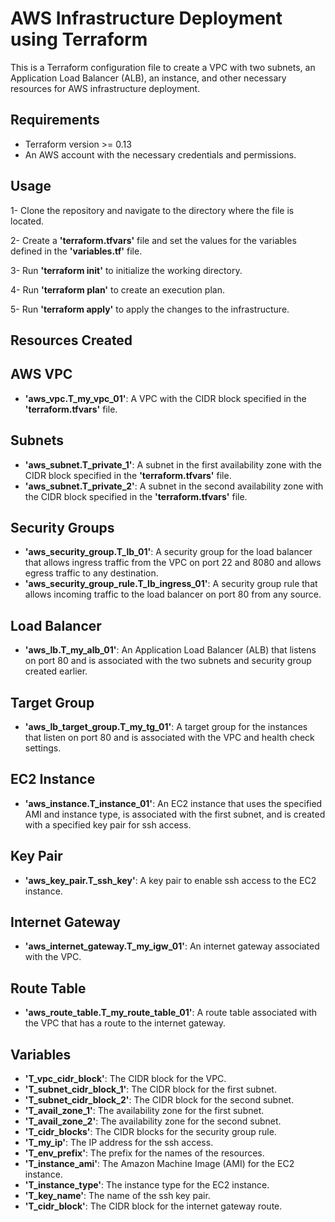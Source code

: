# AWS Infrastructure Deployment using Terraform

This is a Terraform configuration file to create a VPC with two subnets, an Application Load Balancer (ALB), an instance, and other necessary resources for AWS infrastructure deployment.


## Requirements

-    Terraform version >= 0.13
-    An AWS account with the necessary credentials and permissions.

## Usage

1-    Clone the repository and navigate to the directory where the file is located.

2-    Create a **'terraform.tfvars'** file and set the values for the variables defined in the **'variables.tf'** file.

3-    Run **'terraform init'** to initialize the working directory.

4-    Run **'terraform plan'** to create an execution plan.

5-    Run **'terraform apply'** to apply the changes to the infrastructure.


## Resources Created

## AWS VPC

-    **'aws_vpc.T_my_vpc_01'**: A VPC with the CIDR block specified in the **'terraform.tfvars'** file.

## Subnets

-    **'aws_subnet.T_private_1'**: A subnet in the first availability zone with the CIDR block specified in the **'terraform.tfvars'** file.
-    **'aws_subnet.T_private_2'**: A subnet in the second availability zone with the CIDR block specified in the **'terraform.tfvars'** file.

## Security Groups

-    **'aws_security_group.T_lb_01'**: A security group for the load balancer that allows ingress traffic from the VPC on port 22 and 8080 and allows egress traffic to any destination.
-    **'aws_security_group_rule.T_lb_ingress_01'**: A security group rule that allows incoming traffic to the load balancer on port 80 from any source.

## Load Balancer

-    **'aws_lb.T_my_alb_01'**: An Application Load Balancer (ALB) that listens on port 80 and is associated with the two subnets and security group created earlier.

## Target Group

-    **'aws_lb_target_group.T_my_tg_01'**: A target group for the instances that listen on port 80 and is associated with the VPC and health check settings.

## EC2 Instance

-    **'aws_instance.T_instance_01'**: An EC2 instance that uses the specified AMI and instance type, is associated with the first subnet, and is created with a specified key pair for ssh access.

## Key Pair

-    **'aws_key_pair.T_ssh_key'**: A key pair to enable ssh access to the EC2 instance.

## Internet Gateway

-    **'aws_internet_gateway.T_my_igw_01'**: An internet gateway associated with the VPC.

## Route Table

-    **'aws_route_table.T_my_route_table_01'**: A route table associated with the VPC that has a route to the internet gateway.

## Variables

-    **'T_vpc_cidr_block'**: The CIDR block for the VPC.
-    **'T_subnet_cidr_block_1'**: The CIDR block for the first subnet.
-    **'T_subnet_cidr_block_2'**: The CIDR block for the second subnet.
-    **'T_avail_zone_1'**: The availability zone for the first subnet.
-    **'T_avail_zone_2'**: The availability zone for the second subnet.
-    **'T_cidr_blocks'**: The CIDR blocks for the security group rule.
-    **'T_my_ip'**: The IP address for the ssh access.
-    **'T_env_prefix'**: The prefix for the names of the resources.
-    **'T_instance_ami'**: The Amazon Machine Image (AMI) for the EC2 instance.
-    **'T_instance_type'**: The instance type for the EC2 instance.
-    **'T_key_name'**: The name of the ssh key pair.
-    **'T_cidr_block'**: The CIDR block for the internet gateway route.



